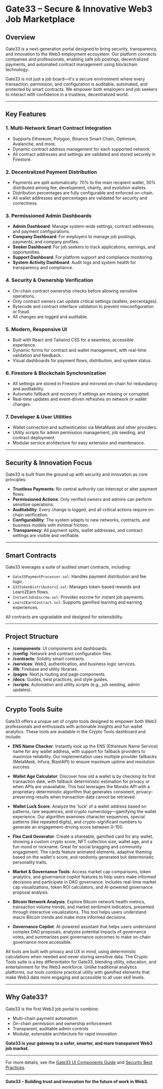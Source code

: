 # Gate33 – Secure & Innovative Web3 Job Marketplace

## Overview
Gate33 is a next-generation portal designed to bring security, transparency, and innovation to the Web3 employment ecosystem. Our platform connects companies and professionals, enabling safe job postings, decentralized payments, and automated contract management using blockchain technology.

Gate33 is not just a job board—it's a secure environment where every transaction, permission, and configuration is auditable, automated, and protected by smart contracts. We empower both employers and job seekers to interact with confidence in a trustless, decentralized world.

---

## Key Features

### 1. Multi-Network Smart Contract Integration
- Supports Ethereum, Polygon, Binance Smart Chain, Optimism, Avalanche, and more.
- Dynamic contract address management for each supported network.
- All contract addresses and settings are validated and stored securely in Firestore.

### 2. Decentralized Payment Distribution
- Payments are split automatically: 70% to the main recipient wallet, 30% distributed among fee, development, charity, and evolution wallets.
- Distribution percentages are fully configurable and enforced on-chain.
- All wallet addresses and percentages are validated for security and correctness.

### 3. Permissioned Admin Dashboards
- **Admin Dashboard**: Manage system-wide settings, contract addresses, and payment configurations.
- **Company Dashboard**: For employers to manage job postings, payments, and company profiles.
- **Seeker Dashboard**: For job seekers to track applications, earnings, and opportunities.
- **Support Dashboard**: For platform support and compliance monitoring.
- **System Activity Dashboard**: Audit logs and system health for transparency and compliance.

### 4. Security & Ownership Verification
- On-chain contract ownership checks before allowing sensitive operations.
- Only contract owners can update critical settings (wallets, percentages).
- Bytecode and contract interface validation to prevent misconfiguration or fraud.
- All changes are logged and auditable.

### 5. Modern, Responsive UI
- Built with React and Tailwind CSS for a seamless, accessible experience.
- Dynamic forms for contract and wallet management, with real-time validation and feedback.
- Visual dashboards for payment flows, distribution, and system status.

### 6. Firestore & Blockchain Synchronization
- All settings are stored in Firestore and mirrored on-chain for redundancy and auditability.
- Automatic fallback and recovery if settings are missing or corrupted.
- Real-time updates and event-driven refreshes on network or wallet changes.

### 7. Developer & User Utilities
- Wallet connection and authentication via MetaMask and other providers.
- Utility scripts for admin permission management, job seeding, and contract deployment.
- Modular service architecture for easy extension and maintenance.

---

## Security & Innovation Focus
Gate33 is built from the ground up with security and innovation as core principles:
- **Trustless Payments**: No central authority can intercept or alter payment flows.
- **Permissioned Actions**: Only verified owners and admins can perform sensitive operations.
- **Auditability**: Every change is logged, and all critical actions require on-chain verification.
- **Configurability**: The system adapts to new networks, contracts, and business models with minimal friction.
- **Transparency**: All payment splits, wallet addresses, and contract settings are visible and verifiable.

---

## Smart Contracts
Gate33 leverages a suite of audited smart contracts, including:
- `Gate33PaymentProcessor.sol`: Handles payment distribution and fee logic.
- `G33TokenDistributorv2.sol`: Manages token-based rewards and Learn2Earn flows.
- `InstantJobsEscrow.sol`: Provides escrow for instant job payments.
- `Learn2EarnContract.sol`: Supports gamified learning and earning experiences.

All contracts are upgradable and designed for extensibility.

---

## Project Structure
- **/components**: UI components and dashboards.
- **/config**: Network and contract configuration files.
- **/contracts**: Solidity smart contracts.
- **/services**: Web3, authentication, and business logic services.
- **/lib**: Firebase and utility libraries.
- **/pages**: Next.js routing and page components.
- **/docs**: Guides, best practices, and style guides.
- **/scripts**: Automation and utility scripts (e.g., job seeding, admin updates).

---

## Crypto Tools Suite
Gate33 offers a unique set of crypto tools designed to empower both Web3 professionals and enthusiasts with actionable insights and fun wallet analytics. These tools are available in the Crypto Tools dashboard and include:

- **ENS Name Checker**: Instantly look up the ENS (Ethereum Name Service) name for any wallet address, with support for fallback providers to maximize reliability. Our implementation uses multiple provider fallbacks (MetaMask, Infura, BlastAPI) to ensure maximum uptime and resolution success.

- **Wallet Age Calculator**: Discover how old a wallet is by checking its first transaction date, with fallback deterministic estimation for privacy or when APIs are unavailable. This tool leverages the Moralis API with a proprietary deterministic algorithm that generates consistent, privacy-preserving results when transaction data cannot be retrieved.

- **Wallet Luck Score**: Analyze the 'luck' of a wallet address based on patterns, rare sequences, and crypto numerology—gamifying the wallet experience. Our algorithm examines character sequences, special patterns (like repeated digits), and crypto-significant numbers to generate an engagement-driving score between 0-100.

- **Flex Card Generator**: Create a shareable, gamified card for any wallet, showing a custom crypto score, NFT collection size, wallet age, and a fun mood or nickname. Great for social bragging and community engagement. The cards feature animated elements, adaptive theming based on the wallet's score, and randomly generated but deterministic personality traits.

- **Market & Governance Tools**: Access market cap comparisons, token analytics, and governance copilot features to help users make informed decisions and participate in DAO governance. Includes real-time market cap visualizations, token ROI calculators, and AI-powered governance proposal analysis.

- **Bitcoin Network Analysis**: Explore Bitcoin network health metrics, transaction volume trends, and market sentiment indicators, presented through interactive visualizations. This tool helps users understand macro Bitcoin trends and make more informed decisions.

- **Governance Copilot**: AI-powered assistant that helps users understand complex DAO proposals, analyzes potential impacts of governance votes, and summarizes past governance outcomes to make on-chain governance more accessible.

All tools are built with privacy and UX in mind, using deterministic calculations when needed and never storing sensitive data. The Crypto Tools suite is a key differentiator for Gate33, blending utility, education, and entertainment for the Web3 workforce. Unlike traditional analytics platforms, our tools combine practical utility with gamified elements that make Web3 data more engaging and accessible to all user skill levels.

---

## Why Gate33?
Gate33 is the first Web3 job portal to combine:
- Multi-chain payment automation
- On-chain permission and ownership enforcement
- Transparent, auditable admin controls
- Modular, extensible architecture for rapid innovation

**Gate33 is your gateway to a safer, smarter, and more transparent Web3 job market.**

---

For more details, see the [Gate33 UI Components Guide](docs/Gate33_UI_Components_Guide.md) and [Security Best Practices](docs/security-best-practices.md).

---

**Gate33 – Building trust and innovation for the future of work in Web3.**
